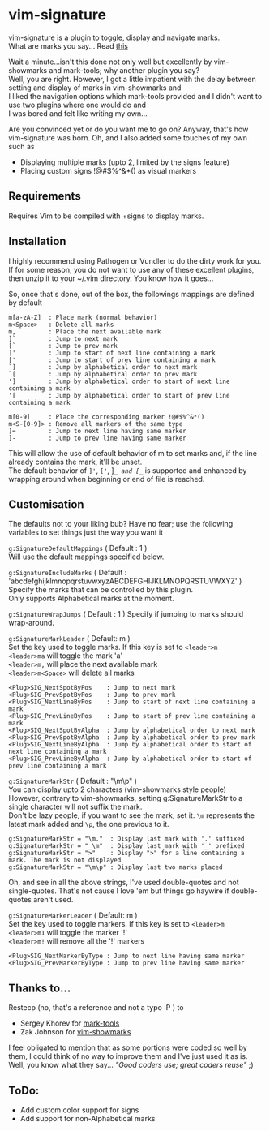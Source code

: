 # vim-signature
vim-signature is a plugin to toggle, display and navigate marks.  
What are marks you say... Read [this](http://vim.wikia.com/wiki/Using_marks)
  
Wait a minute...isn't this done not only well but excellently by vim-showmarks
and mark-tools; why another plugin you say?  
Well, you are right. However, I got a little impatient with the delay between
setting and display of marks in vim-showmarks and  
I liked the navigation options which mark-tools provided and I didn't want to
use two plugins where one would do and  
I was bored and felt like writing my own...  
  
Are you convinced yet or do you want me to go on? Anyway, that's how vim-signature was born.
Oh, and I also added some touches of my own such as
* Displaying multiple marks (upto 2, limited by the signs feature)  
* Placing custom signs !@#$%^&*() as visual markers  


## Requirements
Requires Vim to be compiled with +signs to display marks.


## Installation
I highly recommend using Pathogen or Vundler to do the dirty work for you. If
for some reason, you do not want to use any of these excellent plugins, then
unzip it to your ~/.vim directory. You know how it goes...  

So, once that's done, out of the box, the followings mappings are defined by
default
```
m[a-zA-Z]  : Place mark (normal behavior)
m<Space>   : Delete all marks
m,         : Place the next available mark
]`         : Jump to next mark
[`         : Jump to prev mark
]'         : Jump to start of next line containing a mark  
['         : Jump to start of prev line containing a mark  
`]         : Jump by alphabetical order to next mark  
`[         : Jump by alphabetical order to prev mark  
']         : Jump by alphabetical order to start of next line containing a mark  
'[         : Jump by alphabetical order to start of prev line containing a mark 

m[0-9]     : Place the corresponding marker !@#$%^&*()
m<S-[0-9]> : Remove all markers of the same type  
]=         : Jump to next line having same marker  
]-         : Jump to prev line having same marker  
```
This will allow the use of default behavior of m to set marks and, if the line
already contains the mark, it'll be unset.  
The default behavior of `]'`, `['`, ]_`_ and [_`_ is supported and enhanced by
wrapping around when beginning or end of file is reached.  
  

## Customisation
The defaults not to your liking bub? Have no fear; use the following
variables to set things just the way you want it  

`g:SignatureDefaultMappings` ( Default : 1 )  
Will use the default mappings specified below.  

`g:SignatureIncludeMarks` ( Default : 'abcdefghijklmnopqrstuvwxyzABCDEFGHIJKLMNOPQRSTUVWXYZ' )  
Specify the marks that can be controlled by this plugin.  
Only supports Alphabetical marks at the moment.  

`g:SignatureWrapJumps` ( Default : 1 )
Specify if jumping to marks should wrap-around.  

`g:SignatureMarkLeader` ( Default: m )  
Set the key used to toggle marks.  If this key is set to `<leader>m`  
`<leader>ma` will toggle the mark 'a'  
`<leader>m,` will place the next available mark  
`<leader>m<Space>` will delete all marks  
```
<Plug>SIG_NextSpotByPos    : Jump to next mark  
<Plug>SIG_PrevSpotByPos    : Jump to prev mark  
<Plug>SIG_NextLineByPos    : Jump to start of next line containing a mark  
<Plug>SIG_PrevLineByPos    : Jump to start of prev line containing a mark  
<Plug>SIG_NextSpotByAlpha  : Jump by alphabetical order to next mark  
<Plug>SIG_PrevSpotByAlpha  : Jump by alphabetical order to prev mark  
<Plug>SIG_NextLineByAlpha  : Jump by alphabetical order to start of next line containing a mark  
<Plug>SIG_PrevLineByAlpha  : Jump by alphabetical order to start of prev line containing a mark  
```
  
`g:SignatureMarkStr` ( Default : "\m\p" )  
You can display upto 2 characters (vim-showmarks style people)  
However, contrary to vim-showmarks, setting g:SignatureMarkStr to a single
character will not suffix the mark.  
Don't be lazy people, if you want to see the mark, set it. 
`\m` represents the latest mark added and `\p`, the one previous to it.
````
g:SignatureMarkStr = "\m."  : Display last mark with '.' suffixed  
g:SignatureMarkStr = "_\m"  : Display last mark with '_' prefixed  
g:SignatureMarkStr = ">"    : Display ">" for a line containing a mark. The mark is not displayed  
g:SignatureMarkStr = "\m\p" : Display last two marks placed  
````
Oh, and see in all the above strings, I've used double-quotes and not
single-quotes. That's not cause I love 'em but things go haywire if
double-quotes aren't used.  

`g:SignatureMarkerLeader` ( Default: m )  
Set the key used to toggle markers.  If this key is set to `<leader>m`  
`<leader>m1` will toggle the marker '!'  
`<leader>m!` will remove all the '!' markers  
```
<Plug>SIG_NextMarkerByType : Jump to next line having same marker  
<Plug>SIG_PrevMarkerByType : Jump to prev line having same marker  
```

## Thanks to...
Restecp (no, that's a reference and not a typo :P ) to  
* Sergey Khorev for [mark-tools](http://www.vim.org/scripts/script.php?script_id=2929)
* Zak Johnson for [vim-showmarks](https://github.com/zakj/vim-showmarks)  

I feel obligated to mention that as some portions were coded so well by
them, I could think of no way to improve them and I've just used it as is.  
Well, you know what they say... _"Good coders use; great coders reuse"_ ;)


## ToDo:
* Add custom color support for signs
* Add support for non-Alphabetical marks
